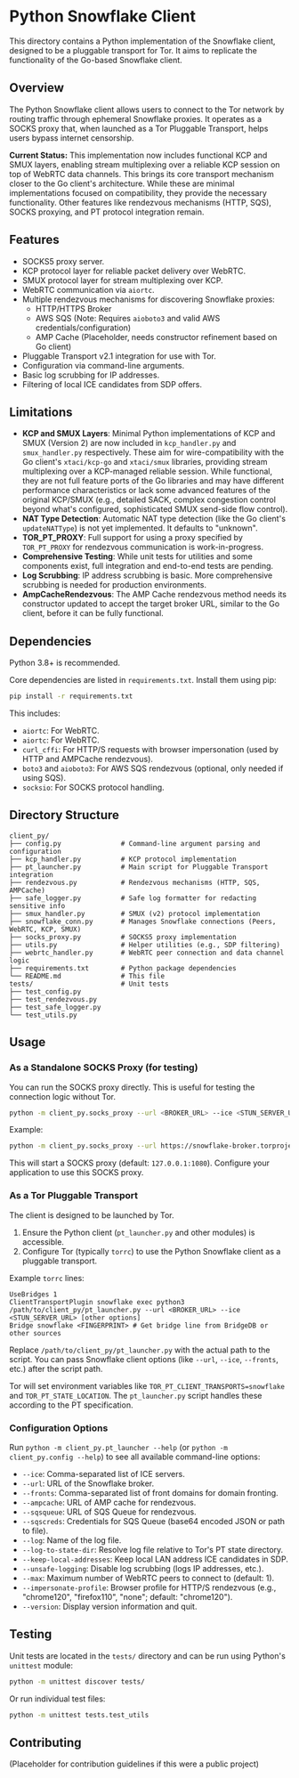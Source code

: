 # Python Snowflake Client

This directory contains a Python implementation of the Snowflake client, designed to be a pluggable transport for Tor. It aims to replicate the functionality of the Go-based Snowflake client.

## Overview

The Python Snowflake client allows users to connect to the Tor network by routing traffic through ephemeral Snowflake proxies. It operates as a SOCKS proxy that, when launched as a Tor Pluggable Transport, helps users bypass internet censorship.

**Current Status:** This implementation now includes functional KCP and SMUX layers, enabling stream multiplexing over a reliable KCP session on top of WebRTC data channels. This brings its core transport mechanism closer to the Go client's architecture. While these are minimal implementations focused on compatibility, they provide the necessary functionality. Other features like rendezvous mechanisms (HTTP, SQS), SOCKS proxying, and PT protocol integration remain.

## Features

*   SOCKS5 proxy server.
*   KCP protocol layer for reliable packet delivery over WebRTC.
*   SMUX protocol layer for stream multiplexing over KCP.
*   WebRTC communication via `aiortc`.
*   Multiple rendezvous mechanisms for discovering Snowflake proxies:
    *   HTTP/HTTPS Broker
    *   AWS SQS (Note: Requires `aioboto3` and valid AWS credentials/configuration)
    *   AMP Cache (Placeholder, needs constructor refinement based on Go client)
*   Pluggable Transport v2.1 integration for use with Tor.
*   Configuration via command-line arguments.
*   Basic log scrubbing for IP addresses.
*   Filtering of local ICE candidates from SDP offers.

## Limitations

*   **KCP and SMUX Layers**: Minimal Python implementations of KCP and SMUX (Version 2) are now included in `kcp_handler.py` and `smux_handler.py` respectively. These aim for wire-compatibility with the Go client's `xtaci/kcp-go` and `xtaci/smux` libraries, providing stream multiplexing over a KCP-managed reliable session. While functional, they are not full feature ports of the Go libraries and may have different performance characteristics or lack some advanced features of the original KCP/SMUX (e.g., detailed SACK, complex congestion control beyond what's configured, sophisticated SMUX send-side flow control).
*   **NAT Type Detection**: Automatic NAT type detection (like the Go client's `updateNATType`) is not yet implemented. It defaults to "unknown".
*   **TOR_PT_PROXY**: Full support for using a proxy specified by `TOR_PT_PROXY` for rendezvous communication is work-in-progress.
*   **Comprehensive Testing**: While unit tests for utilities and some components exist, full integration and end-to-end tests are pending.
*   **Log Scrubbing**: IP address scrubbing is basic. More comprehensive scrubbing is needed for production environments.
*   **AmpCacheRendezvous**: The AMP Cache rendezvous method needs its constructor updated to accept the target broker URL, similar to the Go client, before it can be fully functional.

## Dependencies

Python 3.8+ is recommended.

Core dependencies are listed in `requirements.txt`. Install them using pip:
```bash
pip install -r requirements.txt
```
This includes:
*   `aiortc`: For WebRTC.
*   `aiortc`: For WebRTC.
*   `curl_cffi`: For HTTP/S requests with browser impersonation (used by HTTP and AMPCache rendezvous).
*   `boto3` and `aioboto3`: For AWS SQS rendezvous (optional, only needed if using SQS).
*   `socksio`: For SOCKS protocol handling.

## Directory Structure

```
client_py/
├── config.py               # Command-line argument parsing and configuration
├── kcp_handler.py          # KCP protocol implementation
├── pt_launcher.py          # Main script for Pluggable Transport integration
├── rendezvous.py           # Rendezvous mechanisms (HTTP, SQS, AMPCache)
├── safe_logger.py          # Safe log formatter for redacting sensitive info
├── smux_handler.py         # SMUX (v2) protocol implementation
├── snowflake_conn.py       # Manages Snowflake connections (Peers, WebRTC, KCP, SMUX)
├── socks_proxy.py          # SOCKS5 proxy implementation
├── utils.py                # Helper utilities (e.g., SDP filtering)
├── webrtc_handler.py       # WebRTC peer connection and data channel logic
├── requirements.txt        # Python package dependencies
└── README.md               # This file
tests/                      # Unit tests
├── test_config.py
├── test_rendezvous.py
├── test_safe_logger.py
└── test_utils.py
```

## Usage

### As a Standalone SOCKS Proxy (for testing)

You can run the SOCKS proxy directly. This is useful for testing the connection logic without Tor.
```bash
python -m client_py.socks_proxy --url <BROKER_URL> --ice <STUN_SERVER_URL>
```
Example:
```bash
python -m client_py.socks_proxy --url https://snowflake-broker.torproject.net/ --ice stun:stun.l.google.com:19302
```
This will start a SOCKS proxy (default: `127.0.0.1:1080`). Configure your application to use this SOCKS proxy.

### As a Tor Pluggable Transport

The client is designed to be launched by Tor.
1.  Ensure the Python client (`pt_launcher.py` and other modules) is accessible.
2.  Configure Tor (typically `torrc`) to use the Python Snowflake client as a pluggable transport.

Example `torrc` lines:
```torrc
UseBridges 1
ClientTransportPlugin snowflake exec python3 /path/to/client_py/pt_launcher.py --url <BROKER_URL> --ice <STUN_SERVER_URL> [other options]
Bridge snowflake <FINGERPRINT> # Get bridge line from BridgeDB or other sources
```
Replace `/path/to/client_py/pt_launcher.py` with the actual path to the script.
You can pass Snowflake client options (like `--url`, `--ice`, `--fronts`, etc.) after the script path.

Tor will set environment variables like `TOR_PT_CLIENT_TRANSPORTS=snowflake` and `TOR_PT_STATE_LOCATION`. The `pt_launcher.py` script handles these according to the PT specification.

### Configuration Options

Run `python -m client_py.pt_launcher --help` (or `python -m client_py.config --help`) to see all available command-line options:

*   `--ice`: Comma-separated list of ICE servers.
*   `--url`: URL of the Snowflake broker.
*   `--fronts`: Comma-separated list of front domains for domain fronting.
*   `--ampcache`: URL of AMP cache for rendezvous.
*   `--sqsqueue`: URL of SQS Queue for rendezvous.
*   `--sqscreds`: Credentials for SQS Queue (base64 encoded JSON or path to file).
*   `--log`: Name of the log file.
*   `--log-to-state-dir`: Resolve log file relative to Tor's PT state directory.
*   `--keep-local-addresses`: Keep local LAN address ICE candidates in SDP.
*   `--unsafe-logging`: Disable log scrubbing (logs IP addresses, etc.).
*   `--max`: Maximum number of WebRTC peers to connect to (default: 1).
*   `--impersonate-profile`: Browser profile for HTTP/S rendezvous (e.g., "chrome120", "firefox110", "none"; default: "chrome120").
*   `--version`: Display version information and quit.

## Testing

Unit tests are located in the `tests/` directory and can be run using Python's `unittest` module:
```bash
python -m unittest discover tests/
```
Or run individual test files:
```bash
python -m unittest tests.test_utils
```

## Contributing

(Placeholder for contribution guidelines if this were a public project)
```
